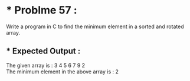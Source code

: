 # * Problme 57 :

Write a program in C to find the minimum element in a sorted and rotated array.  

## * Expected Output :

The given array is : 3 4 5 6 7 9 2  
The minimum element in the above array is : 2  